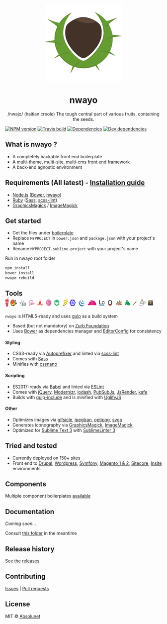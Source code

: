<p align="center">
	<img src="ressources/images/nwayo.png" width="250" height="250" alt="nwayo">
</p>
<h1 align="center"><strong>nwayo</strong></h1>
<p align="center">/nwajo/ (haitian creole) The tough central part of various fruits, containing the seeds.</p>

[![NPM version](https://img.shields.io/npm/v/@absolunet/nwayo-workflow.svg)](https://www.npmjs.com/package/@absolunet/nwayo-workflow)
[![Travis build](https://api.travis-ci.org/absolunet/nwayo-workflow.svg?branch=master)](https://travis-ci.org/absolunet/nwayo-workflow/builds)
[![Dependencies](https://david-dm.org/absolunet/nwayo-workflow/status.svg)](https://david-dm.org/absolunet/nwayo-workflow)
[![Dev dependencies](https://david-dm.org/absolunet/nwayo-workflow/dev-status.svg)](https://david-dm.org/absolunet/nwayo-workflow?type=dev)
<br>

## What is nwayo ?
- A completely hackable front end boilerplate
- A multi-theme, multi-site, multi-cms front end framework
- A back-end agnostic environment



## Requirements (All latest) - [Installation guide](docs/install)
- [Node.js](//nodejs.org) ([Bower](//bower.io), [nwayo](//www.npmjs.com/package/@absolunet/nwayo-cli))
- [Ruby](//www.ruby-lang.org) ([Sass](http://sass-lang.com), [scss-lint](//github.com/causes/scss-lint))
- [GraphicsMagick](http://www.graphicsmagick.org) / [ImageMagick](//www.imagemagick.org)



## Get started
 - Get the files under [boilerplate](boilerplate)
 - Replace `MYPROJECT` in `bower.json` and `package.json` with your project's name
 - Rename `MYPROJECT.sublime-project` with your project's name

Run in nwayo root folder
```shell
npm install
bower install
nwayo rebuild
```



## Tools &nbsp; <img src="ressources/images/vendors.png" width="600" height="30" alt="nwayo vendors">
`nwayo` is HTML5-ready and uses [gulp](http://gulpjs.com) as a build system

- Based (but not mandatory) on [Zurb Foundation](//foundation.zurb.com)
- Uses [Bower](//bower.io) as dependencies manager and [EditorConfig](http://editorconfig.org) for consistency

#### Styling
- CSS3-ready via [Autoprefixer](//github.com/postcss/autoprefixer) and linted via [scss-lint](//github.com/brigade/scss-lint)
- Comes with [Sass](http://sass-lang.com)
- Minifies with [cssnano](http://cssnano.co)

#### Scripting
- ES2017-ready via [Babel](//babeljs.io) and linted via [ESLint](http://eslint.org)
- Comes with [jQuery](//jquery.com), [Modernizr](//modernizr.com), [lodash](//lodash.com), [PubSubJs](//github.com/mroderick/PubSubJS), [JsRender](//www.jsviews.com), [kafe](http://absolunet.github.io/kafe)
- Builds with [gulp-include](//www.npmjs.com/package/@absolunet/gulp-include) and is minified with [UglifyJS](http://lisperator.net/uglifyjs)

#### Other
- Optimizes images via [gifsicle](//www.lcdf.org/gifsicle), [jpegtran](http://libjpeg-turbo.virtualgl.org), [optipng](http://optipng.sourceforge.net), [svgo](//github.com/svg/svgo)
- Generates iconography via [GraphicsMagick](http://www.graphicsmagick.org), [ImageMagick](//www.imagemagick.org)
- Optimized for [Sublime Text 3](//www.sublimetext.com) with [SublimeLinter 3](http://www.sublimelinter.com)



## Tried and tested
 - Currently deployed on 150+ sites
 - Front end to [Drupal](//www.drupal.org), [Wordpress](//wordpress.org), [Symfony](//symfony.com), [Magento 1 & 2](//magento.com), [Sitecore](//www.sitecore.net), [Insite](http://www.insitesoft.com) environments

## Components
Multiple component boilerplates [available](//github.com/absolunet/nwayo-components)

## Documentation
*Coming soon...*

Consult [this folder](docs) in the meantime

## Release history
See the [releases](//github.com/absolunet/nwayo/releases).

## Contributing
[Issues](//github.com/absolunet/nwayo/issues) | [Pull requests](//github.com/absolunet/nwayo/pulls)

## License
MIT © [Absolunet](https://absolunet.com)
